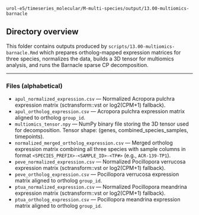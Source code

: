 `urol-e5/timeseries_molecular/M-multi-species/output/13.00-multiomics-barnacle`

## Directory overview

This folder contains outputs produced by `scripts/13.00-multiomics-barnacle.Rmd` which prepares ortholog-mapped expression matrices for three species, normalizes the data, builds a 3D tensor for multiomics analysis, and runs the Barnacle sparse CP decomposition.

---

### Files (alphabetical)

- `apul_normalized_expression.csv` — Normalized Acropora pulchra expression matrix (sctransform::vst or log2(CPM+1) fallback).
- `apul_ortholog_expression.csv` — Acropora pulchra expression matrix aligned to ortholog `group_id`.
- `multiomics_tensor.npy` — NumPy binary file storing the 3D tensor used for decomposition. Tensor shape: (genes, combined_species_samples, timepoints).
- `normalized_merged_ortholog_expression.csv` — Merged ortholog expression matrix combining all three species with sample columns in format `<SPECIES_PREFIX>-<SAMPLE_ID>-<TP#>` (e.g., `ACR-139-TP1`).
- `peve_normalized_expression.csv` — Normalized Pocillopora verrucosa expression matrix (sctransform::vst or log2(CPM+1) fallback).
- `peve_ortholog_expression.csv` — Pocillopora verrucosa expression matrix aligned to ortholog `group_id`.
- `ptua_normalized_expression.csv` — Normalized Pocillopora meandrina expression matrix (sctransform::vst or log2(CPM+1) fallback).
- `ptua_ortholog_expression.csv` — Pocillopora meandrina expression matrix aligned to ortholog `group_id`.

